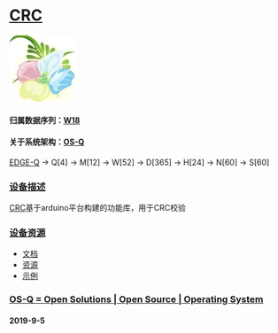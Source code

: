 ﻿# [CRC](https://github.com/OS-Q/D126)
[![sites](OS-Q/OS-Q.png)](http://www.OS-Q.com)
#### 归属数据序列：[W18](https://github.com/OS-Q/W18)
#### 关于系统架构：[OS-Q](https://github.com/OS-Q/OS-Q)

[EDGE-Q](https://github.com/OS-Q/EDGE-Q) -> Q[4] -> M[12] -> W[52] -> D[365] -> H[24] -> N[60] -> S[60]

### [设备描述](https://github.com/OS-Q/D126/wiki) 

[CRC](https://github.com/OS-Q/D126)基于arduino平台构建的功能库，用于CRC校验

### [设备资源](https://github.com/OS-Q/D126) 

* [文档](docs/)
* [资源](src/)
* [示例](examples/)

### [OS-Q = Open Solutions | Open Source |  Operating System ](http://www.OS-Q.com/D126)
####  2019-9-5